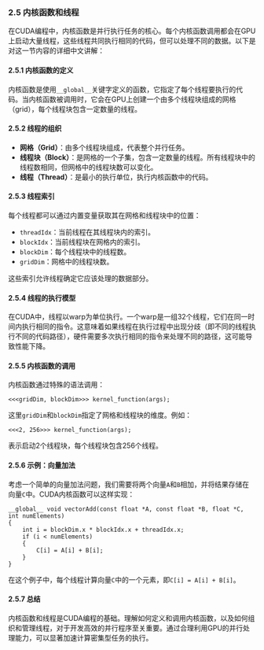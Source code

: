 ### 2.5 内核函数和线程

在CUDA编程中，内核函数是并行执行任务的核心。每个内核函数调用都会在GPU上启动大量线程，这些线程共同执行相同的代码，但可以处理不同的数据。以下是对这一节内容的详细中文讲解：

#### 2.5.1 内核函数的定义

内核函数是使用`__global__`关键字定义的函数，它指定了每个线程要执行的代码。当内核函数被调用时，它会在GPU上创建一个由多个线程块组成的网格（grid），每个线程块包含一定数量的线程。

#### 2.5.2 线程的组织

- **网格（Grid）**：由多个线程块组成，代表整个并行任务。
- **线程块（Block）**：是网格的一个子集，包含一定数量的线程。所有线程块中的线程数相同，但网格中的线程块数可以变化。
- **线程（Thread）**：是最小的执行单位，执行内核函数中的代码。

#### 2.5.3 线程索引

每个线程都可以通过内置变量获取其在网格和线程块中的位置：

- `threadIdx`：当前线程在其线程块内的索引。
- `blockIdx`：当前线程块在网格内的索引。
- `blockDim`：每个线程块中的线程数。
- `gridDim`：网格中的线程块数。

这些索引允许线程确定它应该处理的数据部分。

#### 2.5.4 线程的执行模型

在CUDA中，线程以warp为单位执行。一个warp是一组32个线程，它们在同一时间内执行相同的指令。这意味着如果线程在执行过程中出现分歧（即不同的线程执行不同的代码路径），硬件需要多次执行相同的指令来处理不同的路径，这可能导致性能下降。

#### 2.5.5 内核函数的调用

内核函数通过特殊的语法调用：

```cuda
<<<gridDim, blockDim>>> kernel_function(args);
```

这里`gridDim`和`blockDim`指定了网格和线程块的维度。例如：

```cuda
<<<2, 256>>> kernel_function(args);
```

表示启动2个线程块，每个线程块包含256个线程。

#### 2.5.6 示例：向量加法

考虑一个简单的向量加法问题，我们需要将两个向量`A`和`B`相加，并将结果存储在向量`C`中。CUDA内核函数可以这样实现：

```cuda
__global__ void vectorAdd(const float *A, const float *B, float *C, int numElements)
{
    int i = blockDim.x * blockIdx.x + threadIdx.x;
    if (i < numElements)
    {
        C[i] = A[i] + B[i];
    }
}
```

在这个例子中，每个线程计算向量`C`中的一个元素，即`C[i] = A[i] + B[i]`。

#### 2.5.7 总结

内核函数和线程是CUDA编程的基础。理解如何定义和调用内核函数，以及如何组织和管理线程，对于开发高效的并行程序至关重要。通过合理利用GPU的并行处理能力，可以显著加速计算密集型任务的执行。
